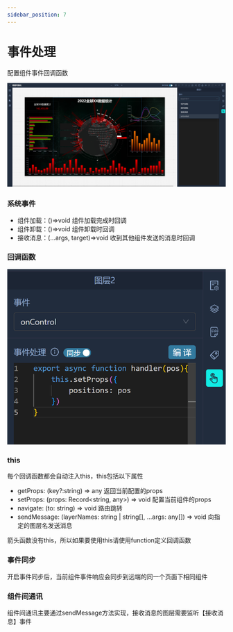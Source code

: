 ```yaml
---
sidebar_position: 7
---
```


# 事件处理

配置组件事件回调函数

![事件处理](./img/event.jpg)

### 系统事件

- 组件加载：()=>void 组件加载完成时回调
- 组件卸载：()=>void 组件卸载时回调
- 接收消息：(...args, target)=>void 收到其他组件发送的消息时回调

### 回调函数
![回调函数](./img/event-code.jpg)

### this

每个回调函数都会自动注入this，this包括以下属性
- getProps: (key?:string) => any 返回当前配置的props
- setProps: (props: Record<string, any>) => void 配置当前组件的props
- navigate: (to: string) => void 路由跳转
- sendMessage: (layerNames: string | string[], ...args: any[]) => void 向指定的图层名发送消息

箭头函数没有this，所以如果要使用this请使用function定义回调函数

### 事件同步

开启事件同步后，当前组件事件响应会同步到远端的同一个页面下相同组件

### 组件间通讯

组件间通讯主要通过sendMessage方法实现，接收消息的图层需要监听【接收消息】事件
